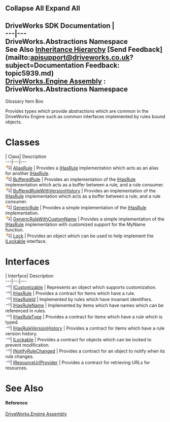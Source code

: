 Collapse All Expand All  
---  
DriveWorks SDK Documentation  |   
---|---  
DriveWorks.Abstractions Namespace   
See Also [Inheritance Hierarchy](topic5940.md) [Send Feedback](mailto:apisupport@driveworks.co.uk?subject=Documentation Feedback: topic5939.md)  
[DriveWorks.Engine Assembly](topic2156.md) : DriveWorks.Abstractions Namespace  
---  
  
Glossary Item Box

Provides types which provide abstractions which are common in the DriveWorks Engine such as common interfaces implemented by rules bound objects. 

# Classes

| Class| Description  
---|---|---  
![Class](dotnetimages/Class.gif)| [AliasRule](topic6001.md) | Provides a [IHasRule](topic5947.md) implementation which acts as an alias for another [IHasRule](topic5947.md).  
![Class](dotnetimages/Class.gif)| [BufferedRule](topic6017.md) | Provides an implementation of the [IHasRule](topic5947.md) implementation which acts as a buffer between a rule, and a rule consumer.  
![Class](dotnetimages/Class.gif)| [BufferedRuleWithVersionHistory](topic6035.md) | Provides an implementation of the [IHasRule](topic5947.md) implementation which acts as a buffer between a rule, and a rule consumer.  
![Class](dotnetimages/Class.gif)| [GenericRule](topic6043.md) | Provides a simple implementation of the [IHasRule](topic5947.md) implementation.  
![Class](dotnetimages/Class.gif)| [GenericRuleWithCustomName](topic6063.md) | Provides a simple implementation of the [IHasRule](topic5947.md) implementation with customized support for the MyName function.  
![Class](dotnetimages/Class.gif)| [Lock](topic6079.md) | Provides an object which can be used to help implement the [ILockable](topic5981.md) interface.  
  
# Interfaces

| Interface| Description  
---|---|---  
![Interface](dotnetimages/Interface.gif)| [ICustomizable](topic5941.md) | Represents an object which supports customization.  
![Interface](dotnetimages/Interface.gif)| [IHasRule](topic5947.md) | Provides a contract for items which have a rule.  
![Interface](dotnetimages/Interface.gif)| [IHasRuleId](topic5957.md) | Implemented by rules which have invariant identifiers.  
![Interface](dotnetimages/Interface.gif)| [IHasRuleName](topic5963.md) | Implemented by items which have names which can be referenced in rules.  
![Interface](dotnetimages/Interface.gif)| [IHasRuleType](topic5969.md) | Provides a contract for items which have a rule which is typed.  
![Interface](dotnetimages/Interface.gif)| [IHasRuleVersionHistory](topic5975.md) | Provides a contract for items which have a rule version history.  
![Interface](dotnetimages/Interface.gif)| [ILockable](topic5981.md) | Provides a contract for objects which can be locked to prevent modification.  
![Interface](dotnetimages/Interface.gif)| [INotifyRuleChanged](topic5987.md) | Provides a contract for an object to notify when its rule changes.  
![Interface](dotnetimages/Interface.gif)| [IResourceUrlProvider](topic5993.md) | Provides a contract for retrieving URLs for resources.  
  
# See Also

#### Reference

[DriveWorks.Engine Assembly](topic2156.md)


